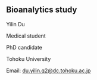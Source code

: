 ## Bioanalytics study  


Yilin Du  

Medical student  

PhD candidate  

Tohoku University  


Email: du.yilin.q2@dc.tohoku.ac.jp
